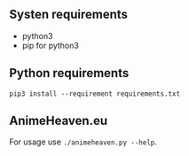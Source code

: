 ## Systen requirements

- python3
- pip for python3

## Python requirements

```
pip3 install --requirement requirements.txt
```

## AnimeHeaven.eu

For usage use `./animeheaven.py --help`.
